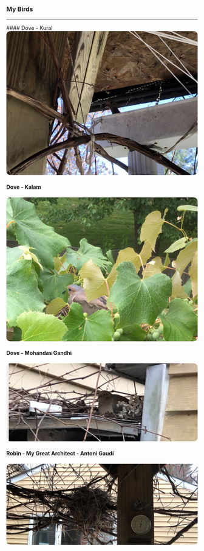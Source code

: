 ### My Birds
<hr/>
#### Dove - Kural

<img style='border-radius:10px;' src="img/dove-2.JPG" width="800" alt="">

#### Dove - Kalam
<img style='border-radius:10px;' src="../nature/img/dove-hatching-2.jpg" width="800" alt="">

#### Dove - Mohandas Gandhi
<img style='border-radius:10px;' src="../nature/img/dove-hatching.png" width="800" alt="">

#### Robin - My Great Architect - Antoni Gaudí 
<img style='border-radius:10px;' src="../nature/img/real-arch-1.png" width="800" alt="">

